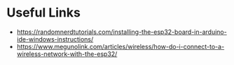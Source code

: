 # Useful Links

- https://randomnerdtutorials.com/installing-the-esp32-board-in-arduino-ide-windows-instructions/
- https://www.megunolink.com/articles/wireless/how-do-i-connect-to-a-wireless-network-with-the-esp32/
